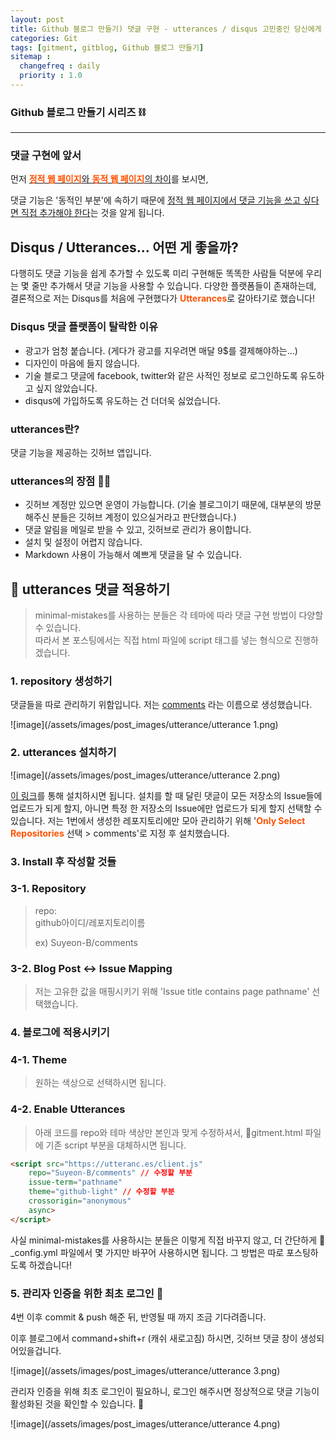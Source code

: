 ```yaml
---
layout: post
title: Github 블로그 만들기) 댓글 구현 - utterances / disqus 고민중인 당신에게
categories: Git
tags: [gitment, gitblog, Github 블로그 만들기]
sitemap :
  changefreq : daily
  priority : 1.0
---
```


### Github 블로그 만들기 시리즈 ⛓

---

### 댓글 구현에 앞서

먼저 [<span style="color:#ff5100">**정적 웹 페이지**</span>와 <span style="color:#ff5100">**동적 웹 페이지**</span>의 차이](https://suyeon-b.github.io/web/2021/08/25/%EC%A0%95%EC%A0%81-%EC%9B%B9-%ED%8E%98%EC%9D%B4%EC%A7%80%EC%99%80-%EB%8F%99%EC%A0%81-%EC%9B%B9-%ED%8E%98%EC%9D%B4%EC%A7%80.html)를 보시면,

댓글 기능은 '동적인 부분'에 속하기 때문에 <u>정적 웹 페이지에서 댓글 기능을 쓰고 싶다면 직접 추가해야 한다</u>는 것을 알게 됩니다.







## Disqus / Utterances... 어떤 게 좋을까?

다행히도 댓글 기능을 쉽게 추가할 수 있도록 미리 구현해둔 똑똑한 사람들 덕분에 우리는 몇 줄만 추가해서 댓글 기능을 사용할 수 있습니다. 다양한 플랫폼들이 존재하는데, 결론적으로 저는 Disqus를 처음에 구현했다가 <span style="color:#ff5100">**Utterances**</span>로 갈아타기로 했습니다! 



### Disqus 댓글 플랫폼이 탈락한 이유

- 광고가 엄청 붙습니다. (게다가 광고를 지우려면 매달 9$를 결제해야하는...)
- 디자인이 마음에 들지 않습니다.
- 기술 블로그 댓글에 facebook, twitter와 같은 사적인 정보로 로그인하도록 유도하고 싶지 않았습니다.
- disqus에 가입하도록 유도하는 건 더더욱 싫었습니다.



### utterances란?

댓글 기능을 제공하는 깃허브 앱입니다.

### utterances의 장점 🧞‍♀️

- 깃허브 계정만 있으면 운영이 가능합니다. (기술 블로그이기 때문에, 대부분의 방문해주신 분들은 깃허브 계정이 있으실거라고 판단했습니다.)
- 댓글 알림을 메일로 받을 수 있고, 깃허브로 관리가 용이합니다.
- 설치 및 설정이 어렵지 않습니다.
- Markdown 사용이 가능해서 예쁘게 댓글을 달 수 있습니다.







## 🔮 utterances 댓글 적용하기

> minimal-mistakes를 사용하는 분들은 각 테마에 따라 댓글 구현 방법이 다양할 수 있습니다. <br>따라서 본 포스팅에서는 직접 html 파일에 script 태그를 넣는 형식으로 진행하겠습니다.







### 1. repository 생성하기

댓글들을 따로 관리하기 위함입니다. 저는 [comments](https://github.com/Suyeon-B/comments) 라는 이름으로 생성했습니다.

![image](/assets/images/post_images/utterance/utterance 1.png)





### 2. utterances 설치하기

![image](/assets/images/post_images/utterance/utterance 2.png)

[이 링크](https://github.com/apps/utterances)를 통해 설치하시면 됩니다. 설치를 할 때 달린 댓글이 모든 저장소의 Issue들에 업로드가 되게 할지, 아니면 특정 한 저장소의 Issue에만 업로드가 되게 할지 선택할 수 있습니다. 저는 1번에서 생성한 레포지토리에만 모아 관리하기 위해 '<span style="color:#ff5100">**Only Select Repositories**</span> 선택 > comments'로 지정 후 설치했습니다.







### 3. Install 후 작성할 것들

### 	3-1. Repository

> repo:<br>github아이디/레포지토리이름
>
> ex) Suyeon-B/comments



### 	3-2. Blog Post ↔️ Issue Mapping

> 저는 고유한 값을 매핑시키기 위해 'Issue title contains page pathname' 선택했습니다.







### 4. 블로그에 적용시키기

### 	4-1. Theme

> 원하는 색상으로 선택하시면 됩니다.

### 	4-2. Enable Utterances

> 아래 코드를 repo와 테마 색상만 본인과 맞게 수정하셔서, 📄gitment.html 파일에 기존 script 부분을 대체하시면 됩니다.

```html
<script src="https://utteranc.es/client.js"
    repo="Suyeon-B/comments" // 수정할 부분
    issue-term="pathname"
    theme="github-light" // 수정할 부분
    crossorigin="anonymous"
    async>
</script>  
```

사실 minimal-mistakes를 사용하시는 분들은 이렇게 직접 바꾸지 않고, 더 간단하게 📄_config.yml 파일에서 몇 가지만 바꾸어 사용하시면 됩니다. 그 방법은 따로 포스팅하도록 하겠습니다!







### 5. 관리자 인증을 위한 최초 로그인 🔐

4번 이후 commit & push 해준 뒤, 반영될 때 까지 조금 기다려줍니다.

이후 블로그에서 command+shift+r (캐쉬 새로고침) 하시면, 깃허브 댓글 창이 생성되어있을겁니다.

![image](/assets/images/post_images/utterance/utterance 3.png)

관리자 인증을 위해 최초 로그인이 필요하니, 로그인 해주시면 정상적으로 댓글 기능이 활성화된 것을 확인할 수 있습니다. 👏

![image](/assets/images/post_images/utterance/utterance 4.png)
